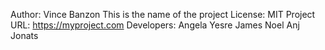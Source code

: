 Author: Vince Banzon
This is the name of the project
License: MIT
Project URL: https://myproject.com
Developers:
  Angela
  Yesre
  James
  Noel
  Anj
  Jonats
